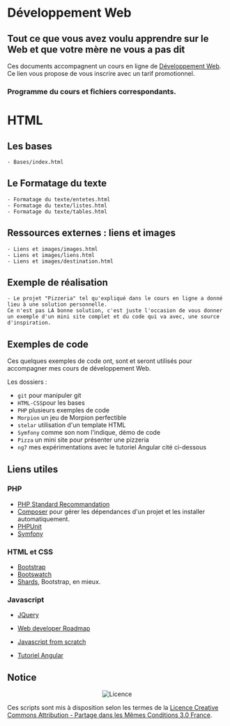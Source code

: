 # Développement Web
## Tout ce que vous avez voulu apprendre sur le Web et que votre mère ne vous a pas dit

Ces documents accompagnent un cours en ligne de [Développement Web](https://www.udemy.com/course/developpement-web-par-la-pratique/?couponCode=MXAGIT). Ce lien vous propose de vous inscrire avec un tarif promotionnel.

### Programme du cours et fichiers correspondants.

# HTML

## Les bases
    - Bases/index.html

## Le Formatage du texte
    - Formatage du texte/entetes.html
    - Formatage du texte/listes.html
    - Formatage du texte/tables.html

## Ressources externes : liens et images
    - Liens et images/images.html
    - Liens et images/liens.html
    - Liens et images/destination.html    

## Exemple de réalisation
    - Le projet "Pizzeria" tel qu'expliqué dans le cours en ligne a donné lieu à une solution personnelle.
    Ce n'est pas LA bonne solution, c'est juste l'occasion de vous donner un exemple d'un mini site complet et du code qui va avec, une source d'inspiration.



## Exemples de code
Ces quelques exemples de code ont, sont et seront utilisés pour accompagner mes cours de développement Web.

Les dossiers :

* `git` pour manipuler git
* `HTML-CSS`pour les bases
* `PHP` plusieurs exemples de code 
* `Morpion` un jeu de Morpion perfectible
* `stelar` utilisation d'un template HTML
* `Symfony` comme son nom l'indique, démo de code
* `Pizza` un mini site pour présenter une pizzeria
* `ng7` mes expérimentations avec le tutoriel Angular cité ci-dessous

## Liens utiles

### PHP
- [PHP Standard Recommandation](https://www.php-fig.org/psr/)
- [Composer](https://getcomposer.org/) pour gérer les dépendances d'un projet et les installer automatiquement.
- [PHPUnit](https://phpunit.de/)
- [Symfony](https://symfony.com/)

### HTML et CSS
- [Bootstrap](https://getbootstrap.com/)
- [Bootswatch](https://bootswatch.com/)
- [Shards](https://designrevision.com/downloads/shards/), Bootstrap, en mieux.

### Javascript
- [JQuery](https://jquery.com/)

- [Web developer Roadmap](https://github.com/kamranahmedse/developer-roadmap)
- [Javascript from scratch](https://github.com/naomihauret/js-stack-from-scratch/)
- [Tutoriel Angular](https://www.dropbox.com/s/ad1va8ia9blf9mi/Capture%20d%27%C3%A9cran%202019-07-11%2020.44.57.png?dl=0)

## Notice
<p align="center"><img src="https://licensebuttons.net/l/by-sa/3.0/fr/88x31.png" alt="Licence"></p>

Ces scripts sont mis à disposition selon les termes de la [Licence Creative Commons Attribution - Partage dans les Mêmes Conditions 3.0 France](https://creativecommons.org/licenses/by-sa/3.0/fr/).
